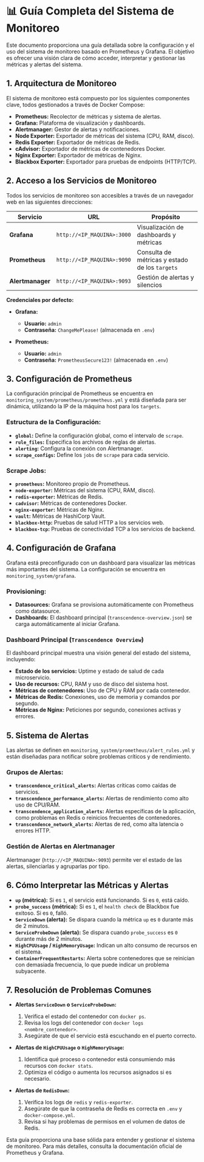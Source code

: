 # 📊 Guía Completa del Sistema de Monitoreo

Este documento proporciona una guía detallada sobre la configuración y el uso del sistema de monitoreo basado en Prometheus y Grafana. El objetivo es ofrecer una visión clara de cómo acceder, interpretar y gestionar las métricas y alertas del sistema.

## 1. **Arquitectura de Monitoreo**

El sistema de monitoreo está compuesto por los siguientes componentes clave, todos gestionados a través de Docker Compose:

- **Prometheus:** Recolector de métricas y sistema de alertas.
- **Grafana:** Plataforma de visualización y dashboards.
- **Alertmanager:** Gestor de alertas y notificaciones.
- **Node Exporter:** Exportador de métricas del sistema (CPU, RAM, disco).
- **Redis Exporter:** Exportador de métricas de Redis.
- **cAdvisor:** Exportador de métricas de contenedores Docker.
- **Nginx Exporter:** Exportador de métricas de Nginx.
- **Blackbox Exporter:** Exportador para pruebas de endpoints (HTTP/TCP).

## 2. **Acceso a los Servicios de Monitoreo**

Todos los servicios de monitoreo son accesibles a través de un navegador web en las siguientes direcciones:

| Servicio     | URL                                    | Propósito                                       |
|--------------|----------------------------------------|-------------------------------------------------|
| **Grafana**  | `http://<IP_MAQUINA>:3000`             | Visualización de dashboards y métricas          |
| **Prometheus** | `http://<IP_MAQUINA>:9090`             | Consulta de métricas y estado de los `targets`  |
| **Alertmanager**| `http://<IP_MAQUINA>:9093`             | Gestión de alertas y silencios                  |

**Credenciales por defecto:**

- **Grafana:**
  - **Usuario:** `admin`
  - **Contraseña:** `ChangeMePlease!` (almacenada en `.env`)

- **Prometheus:**
  - **Usuario:** `admin`
  - **Contraseña:** `PrometheusSecure123!` (almacenada en `.env`)

## 3. **Configuración de Prometheus**

La configuración principal de Prometheus se encuentra en `monitoring_system/prometheus/prometheus.yml` y está diseñada para ser dinámica, utilizando la IP de la máquina host para los `targets`.

### **Estructura de la Configuración:**

- **`global`:** Define la configuración global, como el intervalo de `scrape`.
- **`rule_files`:** Especifica los archivos de reglas de alertas.
- **`alerting`:** Configura la conexión con Alertmanager.
- **`scrape_configs`:** Define los `jobs` de `scrape` para cada servicio.

### **Scrape Jobs:**

- **`prometheus`:** Monitoreo propio de Prometheus.
- **`node-exporter`:** Métricas del sistema (CPU, RAM, disco).
- **`redis-exporter`:** Métricas de Redis.
- **`cadvisor`:** Métricas de contenedores Docker.
- **`nginx-exporter`:** Métricas de Nginx.
- **`vault`:** Métricas de HashiCorp Vault.
- **`blackbox-http`:** Pruebas de salud HTTP a los servicios web.
- **`blackbox-tcp`:** Pruebas de conectividad TCP a los servicios de backend.

## 4. **Configuración de Grafana**

Grafana está preconfigurado con un dashboard para visualizar las métricas más importantes del sistema. La configuración se encuentra en `monitoring_system/grafana`.

### **Provisioning:**

- **Datasources:** Grafana se provisiona automáticamente con Prometheus como datasource.
- **Dashboards:** El dashboard principal (`transcendence-overview.json`) se carga automáticamente al iniciar Grafana.

### **Dashboard Principal (`Transcendence Overview`)**

El dashboard principal muestra una visión general del estado del sistema, incluyendo:

- **Estado de los servicios:** Uptime y estado de salud de cada microservicio.
- **Uso de recursos:** CPU, RAM y uso de disco del sistema host.
- **Métricas de contenedores:** Uso de CPU y RAM por cada contenedor.
- **Métricas de Redis:** Conexiones, uso de memoria y comandos por segundo.
- **Métricas de Nginx:** Peticiones por segundo, conexiones activas y errores.

## 5. **Sistema de Alertas**

Las alertas se definen en `monitoring_system/prometheus/alert_rules.yml` y están diseñadas para notificar sobre problemas críticos y de rendimiento.

### **Grupos de Alertas:**

- **`transcendence_critical_alerts`:** Alertas críticas como caídas de servicios.
- **`transcendence_performance_alerts`:** Alertas de rendimiento como alto uso de CPU/RAM.
- **`transcendence_application_alerts`:** Alertas específicas de la aplicación, como problemas en Redis o reinicios frecuentes de contenedores.
- **`transcendence_network_alerts`:** Alertas de red, como alta latencia o errores HTTP.

### **Gestión de Alertas en Alertmanager**

Alertmanager (`http://<IP_MAQUINA>:9093`) permite ver el estado de las alertas, silenciarlas y agruparlas por tipo.

## 6. **Cómo Interpretar las Métricas y Alertas**

- **`up` (métrica):** Si es `1`, el servicio está funcionando. Si es `0`, está caído.
- **`probe_success` (métrica):** Si es `1`, el `health check` de Blackbox fue exitoso. Si es `0`, falló.
- **`ServiceDown` (alerta):** Se dispara cuando la métrica `up` es `0` durante más de 2 minutos.
- **`ServiceProbeDown` (alerta):** Se dispara cuando `probe_success` es `0` durante más de 2 minutos.
- **`HighCPUUsage` / `HighMemoryUsage`:** Indican un alto consumo de recursos en el sistema.
- **`ContainerFrequentRestarts`:** Alerta sobre contenedores que se reinician con demasiada frecuencia, lo que puede indicar un problema subyacente.

## 7. **Resolución de Problemas Comunes**

- **Alertas `ServiceDown` o `ServiceProbeDown`:**
  1. Verifica el estado del contenedor con `docker ps`.
  2. Revisa los logs del contenedor con `docker logs <nombre_contenedor>`.
  3. Asegúrate de que el servicio está escuchando en el puerto correcto.

- **Alertas de `HighCPUUsage` o `HighMemoryUsage`:**
  1. Identifica qué proceso o contenedor está consumiendo más recursos con `docker stats`.
  2. Optimiza el código o aumenta los recursos asignados si es necesario.

- **Alertas de `RedisDown`:**
  1. Verifica los logs de `redis` y `redis-exporter`.
  2. Asegúrate de que la contraseña de Redis es correcta en `.env` y `docker-compose.yml`.
  3. Revisa si hay problemas de permisos en el volumen de datos de Redis.

Esta guía proporciona una base sólida para entender y gestionar el sistema de monitoreo. Para más detalles, consulta la documentación oficial de Prometheus y Grafana.
